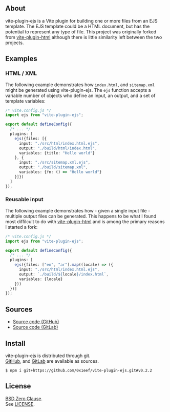 ## About

vite-plugin-ejs is a Vite plugin for building one or more files from an
EJS template. The EJS template could be a HTML document, but has the potential
to represent any type of file. This project was originally forked
from
[vite-plugin-html](https://github.com/vbenjs/vite-plugin-html)
although there is little similarity left between the two projects.

## Examples

### HTML / XML

The following example demonstrates how `index.html`, and `sitemap.xml` might
be generated using vite-plugin-ejs. The `ejs` function accepts a variable number
of objects who define an input, an output, and a set of template variables:

```typescript
/* vite.config.js */
import ejs from "vite-plugin-ejs";

export default defineConfig({
  /* ... */
  plugins: [
    ejs({files: [{
      input: "./src/html/index.html.ejs",
      output: "./build/html/index.html",
      variables: {title: "Hello world"}
    }, {
      input: "./src/sitemap.xml.ejs",
      output: "./build/sitemap.xml",
      variables: {fn: () => "Hello world"}
    }]})
  ]
});
```

### Reusable input

The following example demonstrates how - given a single input file - multiple
output files can be generated. This happens to be what I found most diffilcult
to do with
[vite-plugin-html](https://github.com/vbenjs/vite-plugin-html)
and is among the primary reasons I started a fork:

```typescript
/* vite.config.js */
import ejs from "vite-plugin-ejs";

export default defineConfig({
  /* ... */
  plugins: [
    ejs({files: ["en", "ar"].map((locale) => ({
      input: "./src/html/index.html.ejs",
      output: `./build/${locale}/index.html`,
      variables: {locale}
    }))
  })]
});
```

## Sources

* [Source code (GitHub)](https://github.com/0x1eef/vite-plugin-ejs#readme)
* [Source code (GitLab)](https://gitlab.com/0x1eef/vite-plugin-ejs#about)

## Install

vite-plugin-ejs is distributed through git.
<br>
[GitHub](https://github.com/0x1eef/vite-plugin-ejs),
and
[GitLab](https://gitlab.com/0x1eef/vite-plugin-ejs)
are available as sources.

```
$ npm i git+https://github.com/0x1eef/vite-plugin-ejs.git#v0.2.2
```

## <a id="license"> License </a>

[BSD Zero Clause](https://choosealicense.com/licenses/0bsd/).
<br>
See [LICENSE](./LICENSE).
